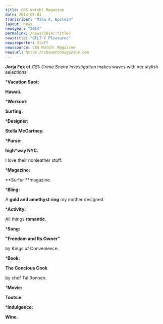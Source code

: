 ```yaml
---
title: CBS Watch! Magazine
date: 2014-07-01
transcriber: "Mika A. Epstein"
layout: news
newsyear: "2014"
permalink: /news/2014/:title/
newstitle: "GILT-Y Pleasures"
newsreporter: Staff
newssource: CBS Watch! Magazine
newsurl: https://cbswatchmagazine.com
---
```


**Jorja Fox** of *CSI: Crime Scene Investigation* makes waves with her stylish selections

***Vacation Spot:**

**Hawaii.**

***Workout:**

**Surfing.**

***Designer:**

**Stella McCartney.**

***Purse:**

**high*way NYC.**

I love their nonleather stuff.

***Magazine:**

**Surfer **magazine.

***Bling:**

A **gold and amethyst ring** my mother designed.

***Activity:**

All things **romantic**.

***Song:**

**"Freedom and Its Owner"**

by Kings of Convenience.

***Book:**

**The Concious Cook**

by chef Tal Ronnen.

***Movie:**

**Tootsie.**

***Indulgence:**

**Wine.**
